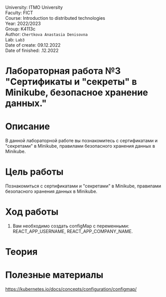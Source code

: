 University: ITMO University <br />
Faculty: FICT <br />
Course: Introduction to distributed technologies <br />
Year: 2022/2023 <br />
Group: K4113c <br />
Author:  `Chertkova Anastasia Denisovna ` <br />
Lab: `Lab3 ` <br />
Date of create: 09.12.2022 <br />
Date of finished: .12.2022 <br />



# Лабораторная работа №3 "Сертификаты и "секреты" в Minikube, безопасное хранение данных."

# Описание

В данной лабораторной работе вы познакомитесь с сертификатами и "секретами" в Minikube, правилами безопасного хранения данных в Minikube.

# Цель работы

Познакомиться с сертификатами и "секретами" в Minikube, правилами безопасного хранения данных в Minikube.

# Ход работы

1. Вам необходимо создать configMap с переменными: REACT_APP_USERNAME, REACT_APP_COMPANY_NAME.



# Теория

# Полезные материалы

https://kubernetes.io/docs/concepts/configuration/configmap/ <br />
